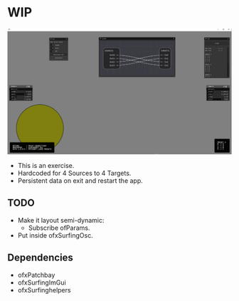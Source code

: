 # WIP

![](examplePatch/Capture.PNG)

- This is an exercise.
- Hardcoded for 4 Sources to 4 Targets.
- Persistent data on exit and restart the app.

## TODO

- Make it layout semi-dynamic:
    - Subscribe ofParams.
- Put inside ofxSurfingOsc.

## Dependencies
- ofxPatchbay
- ofxSurfingImGui
- ofxSurfinghelpers
